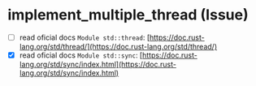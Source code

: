 # implement_multiple_thread (Issue)
- [ ] read oficial docs `Module std::thread`: [https://doc.rust-lang.org/std/thread/](https://doc.rust-lang.org/std/thread/)
- [x] read oficial docs `Module std::sync`: [https://doc.rust-lang.org/std/sync/index.html](https://doc.rust-lang.org/std/sync/index.html)